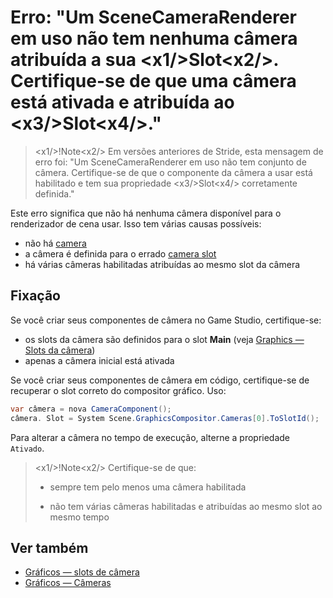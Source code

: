 # Erro: "Um SceneCameraRenderer em uso não tem nenhuma câmera atribuída a sua <x1\/>Slot<x2\/>. Certifique-se de que uma câmera está ativada e atribuída ao <x3\/>Slot<x4\/>."

> <x1\/>!Note<x2\/>
> Em versões anteriores de Stride, esta mensagem de erro foi: "Um SceneCameraRenderer em uso não tem conjunto de câmera. Certifique-se de que o componente da câmera a usar está habilitado e tem sua propriedade <x3\/>Slot<x4\/> corretamente definida."

Este erro significa que não há nenhuma câmera disponível para o renderizador de cena usar. Isso tem várias causas possíveis:

* não há [camera](../graphics/cameras/index.md)
* a câmera é definida para o errado [camera slot](../graphics/cameras/camera-slots.md)
* há várias câmeras habilitadas atribuídas ao mesmo slot da câmera

## Fixação

Se você criar seus componentes de câmera no Game Studio, certifique-se:

* os slots da câmera são definidos para o slot **Main** (veja [Graphics — Slots da câmera](../graphics/cameras/camera-slots.md))
* apenas a câmera inicial está ativada

Se você criar seus componentes de câmera em código, certifique-se de recuperar o slot correto do compositor gráfico. Uso:

```cs
var câmera = nova CameraComponent();
câmera. Slot = System Scene.GraphicsCompositor.Cameras[0].ToSlotId();
```

Para alterar a câmera no tempo de execução, alterne a propriedade ``Ativado``.

> <x1\/>!Note<x2\/>
> Certifique-se de que:
>
> * sempre tem pelo menos uma câmera habilitada
>
> * não tem várias câmeras habilitadas e atribuídas ao mesmo slot ao mesmo tempo

## Ver também

* [Gráficos — slots de câmera](../graphics/cameras/camera-slots.md)
* [Gráficos — Câmeras](../graphics/cameras/index.md)